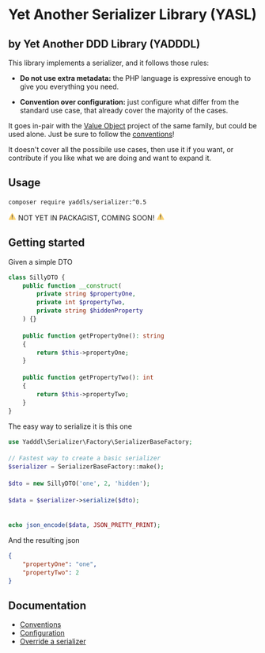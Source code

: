 # Yet Another Serializer Library (YASL)
## by Yet Another DDD Library (YADDDL)

This library implements a serializer, and it follows those rules:

- **Do not use extra metadata:** the PHP language is expressive enough to give you everything you need.


- **Convention over configuration:** just configure what differ from the standard use case, that already cover the majority of the cases.

It goes in-pair with the [Value Object](https://github.com/yadddl/value-object) project of the same family, but could be used alone. Just be sure to follow the [conventions](docs/conventions.md)!

It doesn't cover all the possibile use cases, then use it if you want, or contribute if you like what we are doing and want to expand it.

## Usage
    composer require yaddls/serializer:^0.5

![WARNING](assets/warning.png) NOT YET IN PACKAGIST, COMING SOON! ![WARNING](assets/warning.png)

## Getting started
Given a simple DTO
```php
class SillyDTO {
    public function __construct(
        private string $propertyOne,
        private int $propertyTwo, 
        private string $hiddenProperty 
    ) {}
    
    public function getPropertyOne(): string 
    { 
        return $this->propertyOne; 
    }
    
    public function getPropertyTwo(): int 
    { 
        return $this->propertyTwo; 
    } 
}
```
The easy way to serialize it is this one

```php
use Yadddl\Serializer\Factory\SerializerBaseFactory;

// Fastest way to create a basic serializer
$serializer = SerializerBaseFactory::make();

$dto = new SillyDTO('one', 2, 'hidden');

$data = $serializer->serialize($dto);


echo json_encode($data, JSON_PRETTY_PRINT);
```
And the resulting json
```json
{
    "propertyOne": "one",
    "propertyTwo": 2
}
```

## Documentation
- [Conventions](docs/conventions.md)
- [Configuration](docs/configuration.md)
- [Override a serializer](docs/override_serializer.md)